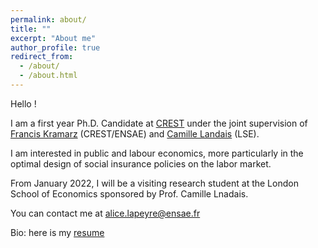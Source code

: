 ```yaml
---
permalink: about/
title: ""
excerpt: "About me"
author_profile: true
redirect_from: 
  - /about/
  - /about.html
---
```


Hello ! 

I am a first year Ph.D. Candidate at [CREST](https://crest.science) under the joint supervision of [Francis Kramarz](https://faculty.crest.fr/fkramarz/) (CREST/ENSAE) and [Camille Landais](https://econ.lse.ac.uk/staff/clandais/cgi-bin/index.php) (LSE). 

I am interested in public and labour economics, more particularly in the optimal design of social insurance policies on the labor market.

From January 2022, I will be a visiting research student at the London School of Economics sponsored by Prof. Camille Lnadais. 

You can contact me at [alice.lapeyre@ensae.fr](mailto:alice.lapeyre@ensae.fr)

<!--- Research fields: public and labor economics --->

Bio: here is my [resume](https://crest.science)

<!--- References: 
- [Francis Kramarz](https://faculty.crest.fr/fkramarz/)(CREST/ENSAE)
- [Camille Landais](https://econ.lse.ac.uk/staff/clandais/cgi-bin/index.php) (LSE)
- [Roland Rathelot](http://rolandrathelot.com) (Warwick University) --->
